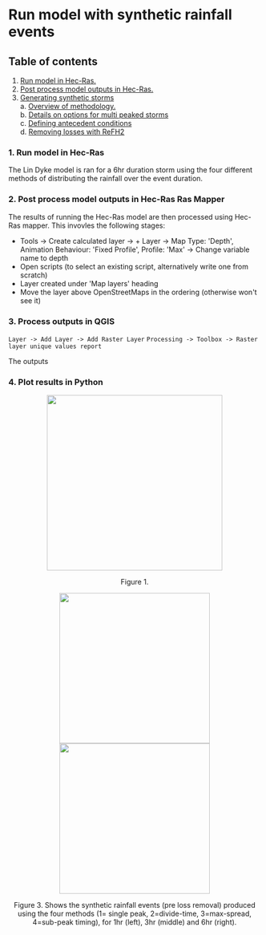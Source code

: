 # Run model with synthetic rainfall events

## Table of contents

1. [ Run model in Hec-Ras. ](#runmodel)
2. [ Post process model outputs in Hec-Ras. ](#postprocess)
3. [ Generating synthetic storms](#synthetic_storms)  
  a. [ Overview of methodology. ](#method_overview)  
  b. [ Details on options for multi peaked storms ](#details_options)  
  c. [ Defining antecedent conditions ](#antecedent_conditions)    
  d. [ Removing losses with ReFH2](#loss_removal)  

<a name="runmodel"></a>
### 1. Run model in Hec-Ras

The Lin Dyke model is ran for a 6hr duration storm using the four different methods of distributing the rainfall over the event duration. 

<a name="postprocess"></a>
### 2. Post process model outputs in Hec-Ras Ras Mapper

The results of running the Hec-Ras model are then processed using Hec-Ras mapper. This invovles the following stages:
* Tools -> Create calculated layer -> + Layer -> Map Type: 'Depth', Animation Behaviour: 'Fixed Profile', Profile: 'Max' -> Change variable name to depth
* Open scripts (to select an existing script, alternatively  write one from scratch)
* Layer created under 'Map layers' heading
* Move the layer above OpenStreetMaps in the ordering (otherwise won't see it)

### 3. Process outputs in QGIS

```Layer -> Add Layer -> Add Raster Layer```
``` Processing -> Toolbox -> Raster layer unique values report ```

The outputs 

### 4. Plot results in Python

<p align="center">
<img src="Figs/6hr_TotalNumFloodedCells.png" width="350"  />
<p align="center"> Figure 1. <p align="center">
                                              
                                              
<p align="center">
<img src="Figs/6hr_NumOfCellsFlooded.png"  width="300"  />
<img src="Figs/6hr_PropOfCellsFlooded.png"  width="300" />
<p align="center"> Figure 3. Shows the synthetic rainfall events (pre loss removal) produced using the four methods (1= single peak, 2=divide-time, 3=max-spread, 4=sub-peak timing), for 1hr (left), 3hr (middle) and 6hr (right).  <p align="center">                                              
